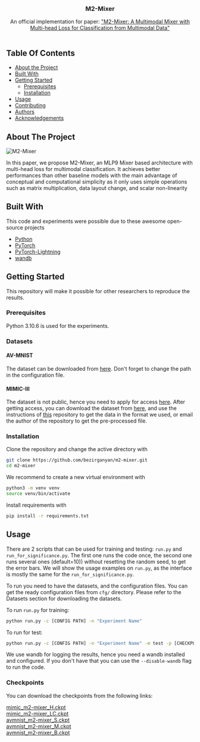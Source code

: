 <br/>
<p align="center">

[//]: # (  <a href="https://github.com/bezirganyan/m2-mixer">)

[//]: # (    <img src="images/logo.png" alt="Logo" width="80" height="80">)

[//]: # (  </a>)

  <h3 align="center">M2-Mixer</h3>

  <p align="center">
    An official implementation for paper: <a href="https://ieeexplore.ieee.org/document/10386252">"M2-Mixer: A Multimodal Mixer with Multi-head Loss for Classification from Multimodal Data"</a>
    <br/>
    <br/>

[//]: # (    <a href="https://github.com/bezirganyan/m2-mixer/issues">Report Bug</a>)

[//]: # (    .)

[//]: # (    <a href="https://github.com/bezirganyan/m2-mixer/issues">Request Feature</a>)
  </p>

[//]: # (![Issues]&#40;https://img.shields.io/github/issues/bezirganyan/m2-mixer&#41; ![License]&#40;https://img.shields.io/github/license/bezirganyan/m2-mixer&#41; )

## Table Of Contents

* [About the Project](#about-the-project)
* [Built With](#built-with)
* [Getting Started](#getting-started)
  * [Prerequisites](#prerequisites)
  * [Installation](#installation)
* [Usage](#usage)
* [Contributing](#contributing)
* [Authors](#authors)
* [Acknowledgements](#acknowledgements)

## About The Project

![M2-Mixer](images/m2mixer.png)

In this paper, we propose M2-Mixer, an MLP9 Mixer based architecture with multi-head loss for multimodal classification. It achieves better performances than other baseline models with the main advantage of conceptual and computational simplicity as it only uses simple operations such as matrix multiplication, data layout change, and scalar non-linearity

## Built With

This code and experiments were possible due to these awesome open-source projects

* [Python](https://www.python.org/)
* [PyTorch](https://pytorch.org/)
* [PyTorch-Lightning](https://www.pytorchlightning.ai/index.html)
* [wandb](https://wandb.ai/)

## Getting Started

This repository will make it possible for other researchers to reproduce the results. 

### Prerequisites

Python 3.10.6 is used for the experiments.

### Datasets
#### AV-MNIST
The dataset can be downloaded from [here](https://drive.google.com/file/d/1KvKynJJca5tDtI5Mmp6CoRh9pQywH8Xp/view?usp=sharing).
Don't forget to change the path in the configuration file.

#### MIMIC-III
The dataset is not public, hence you need to apply for access [here](https://mimic.physionet.org/gettingstarted/access/).
After getting access, you can download the dataset from [here](https://physionet.org/content/mimiciii/1.4/), and
use the instructions of [this](https://github.com/pliang279/MultiBench#healthcare) repository to get the data in the format we used, 
or email the author of the repository to get the pre-processed file.

### Installation

Clone the repository and change the active directory with
```bash
git clone https://github.com/bezirganyan/m2-mixer.git
cd m2-mixer
```

We recommend to create a new virtual environment with
```bash
python3 -m venv venv
source venv/bin/activate
```
Install requirements with
```bash
pip install -r requirements.txt
```

## Usage

There are 2 scripts that can be used for training and testing: `run.py` and `run_for_significance.py`. The first one runs the code once, the second one runs several ones (default=10)) without resetting the random seed, to get the error bars. We will show the usage examples on `run.py`, as the interface is mostly the same for the `run_for_significance.py`.

To run you need to have the datasets, and the configuration files. You can get the ready configuration files from `cfg/` directory. Please refer to the Datasets section for downloading the datasets. 

To run `run.py` for training: 
```bash
python run.py -c [CONFIG PATH] -n "Experiment Name"
```
To run for test: 

```bash
python run.py -c [CONFIG PATH] -n "Experiment Name" -m test -p [CHECKPOINT PATH]
```
 We use wandb for logging the results, hence you need a wandb installed and configured. If you don't have that you can use the `--disable-wandb` flag to run the code. 

### Checkpoints

You can download the checkpoints from the following links:

<a href="https://anonfiles.com/61Z2r9s0z4/mimic_m2_mixer_H_ckpt">mimic_m2-mixer_H.ckpt</a> \
<a href="https://anonfiles.com/7fZer7sczd/mimic_m2_mixer_LC_ckpt">mimic_m2-mixer_LC.ckpt</a> \
<a href="https://anonfiles.com/8aZ1rds5zd/avmnist_m2_mixer_S_ckpt">avmnist_m2-mixer_S.ckpt</a> \
<a href="https://anonfiles.com/95Zares4z5/avmnist_m2_mixer_M_ckpt">avmnist_m2-mixer_M.ckpt</a> \
<a href="https://anonfiles.com/D1Z9rcs4zd/avmnist_m2_mixer_B_ckpt">avmnist_m2-mixer_B.ckpt</a>

